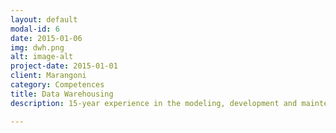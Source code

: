 ```yaml
---
layout: default
modal-id: 6
date: 2015-01-06
img: dwh.png
alt: image-alt
project-date: 2015-01-01
client: Marangoni
category: Competences
title: Data Warehousing
description: 15-year experience in the modeling, development and maintenance of medium- until big-sized data warehouses. Proficiency in Oracle Database. Good expertise in several RDBMS like SQL Server, DB2, Teradata, ExaSol, Netezza and others

---
```

